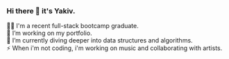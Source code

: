 ### Hi there 👋 it's Yakiv.

👨‍🎓 I'm a recent full-stack bootcamp graduate.                
🔭 I’m working on my portfolio.   
🌱 I’m currently diving deeper into data structures and algorithms.               
⚡ When i'm not coding, i'm working on music and collaborating with artists.
